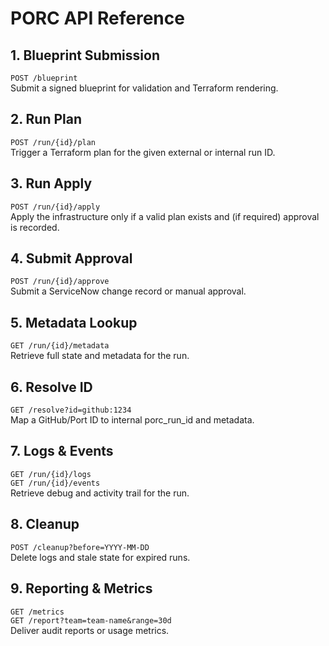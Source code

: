 # PORC API Reference

## 1. Blueprint Submission
`POST /blueprint`  
Submit a signed blueprint for validation and Terraform rendering.

## 2. Run Plan
`POST /run/{id}/plan`  
Trigger a Terraform plan for the given external or internal run ID.

## 3. Run Apply
`POST /run/{id}/apply`  
Apply the infrastructure only if a valid plan exists and (if required) approval is recorded.

## 4. Submit Approval
`POST /run/{id}/approve`  
Submit a ServiceNow change record or manual approval.

## 5. Metadata Lookup
`GET /run/{id}/metadata`  
Retrieve full state and metadata for the run.

## 6. Resolve ID
`GET /resolve?id=github:1234`  
Map a GitHub/Port ID to internal porc_run_id and metadata.

## 7. Logs & Events
`GET /run/{id}/logs`  
`GET /run/{id}/events`  
Retrieve debug and activity trail for the run.

## 8. Cleanup
`POST /cleanup?before=YYYY-MM-DD`  
Delete logs and stale state for expired runs.

## 9. Reporting & Metrics
`GET /metrics`  
`GET /report?team=team-name&range=30d`  
Deliver audit reports or usage metrics.